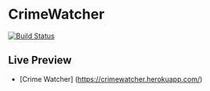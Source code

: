 # CrimeWatcher

[![Build Status](https://travis-ci.org/LuisMiguelRodriguez/CrimeWatcher.svg?branch=master)](https://travis-ci.org/LuisMiguelRodriguez/CrimeWatcher)

## Live Preview
 - [Crime Watcher] (https://crimewatcher.herokuapp.com/)

